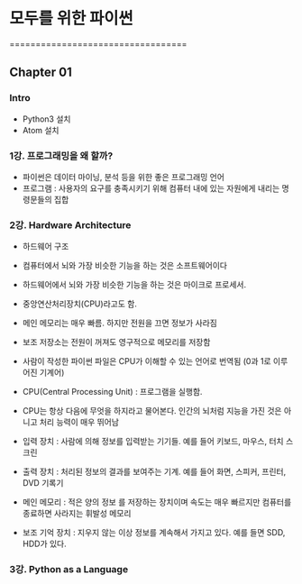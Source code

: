 # 모두를 위한 파이썬

==================================

## Chapter 01

### Intro

- Python3 설치
- Atom 설치


### 1강. 프로그래밍을 왜 할까?

- 파이썬은 데이터 마이닝, 분석 등을 위한 좋은 프로그래밍 언어
- 프로그램 : 사용자의 요구를 충족시키기 위해 컴퓨터 내에 있는 자원에게 내리는 명령문들의 집합

### 2강. Hardware Architecture

- 하드웨어 구조
- 컴퓨터에서 뇌와 가장 비슷한 기능을 하는 것은 소프트웨어이다
- 하드웨어에서 뇌와 가장 비슷한 기능을 하는 것은 마이크로 프로세서. 
- 중앙연산처리장치(CPU)라고도 함.
- 메인 메모리는 매우 빠름. 하지만 전원을 끄면 정보가 사라짐
- 보조 저장소는 전원이 꺼져도 영구적으로 메모리를 저장함
- 사람이 작성한 파이썬 파일은 CPU가 이해할 수 있는 언어로 번역됨 (0과 1로 이루어진 기계어)

- CPU(Central Processing Unit) : 프로그램을 실행함. 
- CPU는 항상 다음에 무엇을 하지라고 물어본다. 인간의 뇌처럼 지능을 가진 것은 아니고 처리 능력이 매우 뛰어남
- 입력 장치 : 사람에 의해 정보를 입력받는 기기들. 예를 들어 키보드, 마우스, 터치 스크린
- 출력 장치 : 처리된 정보의 결과를 보여주는 기계. 예를 들어 화면, 스피커, 프린터, DVD 기록기
- 메인 메모리 : 적은 양의 정보 를 저장하는 장치이며 속도는 매우 빠르지만 컴퓨터를 종료하면 사라지는 휘발성 메모리
- 보조 기억 장치 : 지우지 않는 이상 정보를 계속해서 가지고 있다. 예를 들면 SDD, HDD가 있다.


### 3강. Python as a Language

 





